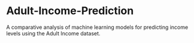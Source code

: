 # Adult-Income-Prediction
A comparative analysis of machine learning models for predicting income levels using the Adult Income dataset.
